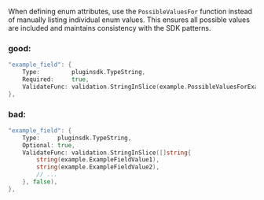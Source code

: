 When defining enum attributes, use the `PossibleValuesFor` function instead of manually listing individual enum values. This ensures all possible values are included and maintains consistency with the SDK patterns.

### good:
```go
"example_field": {
    Type:         pluginsdk.TypeString,
    Required:     true,
    ValidateFunc: validation.StringInSlice(example.PossibleValuesForExampleFieldEnum(), false),
},
```

### bad:
```go
"example_field": {
    Type:     pluginsdk.TypeString,
    Optional: true,
    ValidateFunc: validation.StringInSlice([]string{
        string(example.ExampleFieldValue1),
        string(example.ExampleFieldValue2),
        // ...
    }, false),
},
```
